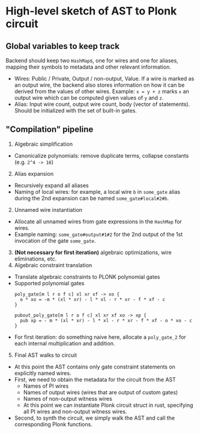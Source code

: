 # High-level sketch of AST to Plonk circuit

## Global variables to keep track

Backend should keep two `HashMap`s, one for wires and one for aliases, mapping
their symbols to metadata and other relevant information.

- Wires: Public / Private, Output / non-output, Value. If a wire is marked as
  an output wire, the backend also stores information on how it can be derived
  from the values of other wires. Example: `x = y + z` marks `x` an output wire
  which can be computed given values of `y` and `z`.
- Alias: Input wire count, output wire count, body (vector of statements).
  Should be initialized with the set of built-in gates.

## "Compilation" pipeline

1. Algebraic simplification
  - Canonicalize polynomials: remove duplicate terms, collapse constants (e.g. `2^4 -> 16`)
2. Alias expansion
  - Recursively expand all aliases
  - Naming of local wires: for example, a local wire `b` in `some_gate` alias
    during the 2nd expansion can be named `some_gate#local#2#b`.
2. Unnamed wire instantiation
  - Allocate all unnamed wires from gate expressions in the `HashMap` for wires.
  - Example naming: `some_gate#output#1#2` for the 2nd output of the 1st invocation of the gate `some_gate`.
3. **(Not necessary for first iteration)** algebraic optimizations, wire eliminations, etc.
4. Algebraic constraint translation
  - Translate algebraic constraints to PLONK polynomial gates
  - Supported polynomial gates
    ```
    poly_gate[m l r o f c] xl xr xf -> xo {
      o * xo = -m * (xl * xr) - l * xl - r * xr - f * xf - c
    }
    ```
    ```
    pubout_poly_gate[m l r o f c] xl xr xf xo -> xp {
      pub xp = - m * (xl * xr) - l * xl - r * xr - f * xf - o * xo - c
    }
    ```
  - For first iteration: do something naive here, allocate a `poly_gate_2`
    for each internal multiplication and addition.
5. Final AST walks to circuit
  - At this point the AST contains only gate constraint statements on
    explicitly named wires.
  - First, we need to obtain the metadata for the circuit from the AST
    - Names of PI wires
    - Names of output wires (wires that are output of custom gates)
    - Names of non-output witness wires
    - At this point we can instantiate Plonk circuit struct in rust, specifying
      all PI wires and non-output witness wires.
  - Second, to synth the circuit, we simply walk the AST and call the corresponding Plonk functions.
